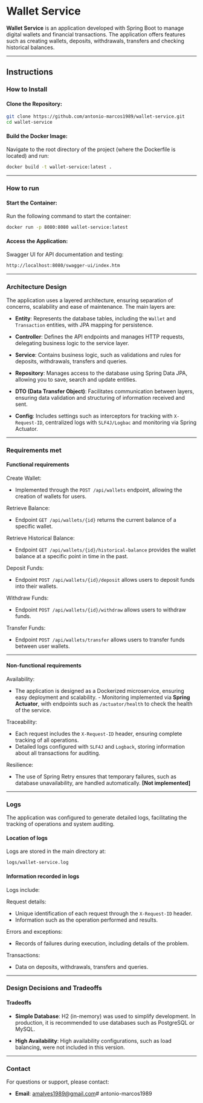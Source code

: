 # Wallet Service

**Wallet Service** is an application developed with Spring Boot to manage digital wallets and financial transactions. The application offers features such as creating wallets, deposits, withdrawals, transfers and checking historical balances.

---
## Instructions

### How to Install

#### Clone the Repository:
```bash
git clone https://github.com/antonio-marcos1989/wallet-service.git
cd wallet-service
```

#### Build the Docker Image:

Navigate to the root directory of the project (where the Dockerfile is located) and run:

```bash
docker build -t wallet-service:latest .
```

---

### How to run

#### Start the Container:

Run the following command to start the container:

```bash
docker run -p 8080:8080 wallet-service:latest
```

#### Access the Application:

Swagger UI for API documentation and testing:
```bash
http://localhost:8080/swagger-ui/index.htm
```

---

### Architecture Design

The application uses a layered architecture, ensuring separation of concerns, scalability and ease of maintenance. The main layers are:

- **Entity**: Represents the database tables, including the `Wallet` and `Transaction` entities, with JPA mapping for persistence.

- **Controller**: Defines the API endpoints and manages HTTP requests, delegating business logic to the service layer.

- **Service**: Contains business logic, such as validations and rules for deposits, withdrawals, transfers and queries.

- **Repository**: Manages access to the database using Spring Data JPA, allowing you to save, search and update entities.

- **DTO (Data Transfer Object)**: Facilitates communication between layers, ensuring data validation and structuring of information received and sent.

- **Config**: Includes settings such as interceptors for tracking with `X-Request-ID`, centralized logs with `SLF4J/Logbac` and monitoring via Spring Actuator.

---
### Requirements met

#### Functional requirements
Create Wallet:

- Implemented through the `POST /api/wallets` endpoint, allowing the creation of wallets for users.

Retrieve Balance:
- Endpoint `GET /api/wallets/{id}` returns the current balance of a specific wallet.

Retrieve Historical Balance:
- Endpoint `GET /api/wallets/{id}/historical-balance` provides the wallet balance at a specific point in time in the past.

Deposit Funds:
- Endpoint `POST /api/wallets/{id}/deposit` allows users to deposit funds into their wallets.

Withdraw Funds:
- Endpoint `POST /api/wallets/{id}/withdraw` allows users to withdraw funds.

Transfer Funds:
- Endpoint `POST /api/wallets/transfer` allows users to transfer funds between user wallets.

---
#### Non-functional requirements
Availability:
- The application is designed as a Dockerized microservice, ensuring easy deployment and scalability. - Monitoring implemented via **Spring Actuator**, with endpoints such as `/actuator/health` to check the health of the service.

Traceability:
- Each request includes the `X-Request-ID` header, ensuring complete tracking of all operations.
- Detailed logs configured with `SLF4J` and `Logback`, storing information about all transactions for auditing.

Resilience:
- The use of Spring Retry ensures that temporary failures, such as database unavailability, are handled automatically. **[Not implemented]**

---

### Logs

The application was configured to generate detailed logs, facilitating the tracking of operations and system auditing.

#### Location of logs
Logs are stored in the main directory at:
```bash
logs/wallet-service.log
```

#### Information recorded in logs
Logs include:

Request details:
- Unique identification of each request through the `X-Request-ID` header.
- Information such as the operation performed and results.

Errors and exceptions:
- Records of failures during execution, including details of the problem.

Transactions:
- Data on deposits, withdrawals, transfers and queries.

---
### Design Decisions and Tradeoffs

#### Tradeoffs
- **Simple Database**: H2 (in-memory) was used to simplify development. In production, it is recommended to use databases such as PostgreSQL or MySQL.

- **High Availability**: High availability configurations, such as load balancing, were not included in this version.

---

### Contact
For questions or support, please contact:

- **Email**: amalves1989@gmail.com# antonio-marcos1989

